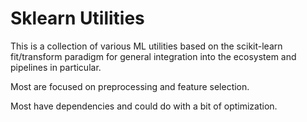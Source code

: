 # Sklearn Utilities

This is a collection of various ML utilities based on the scikit-learn fit/transform paradigm for general integration into the ecosystem and pipelines in particular.

Most are focused on preprocessing and feature selection.

Most have dependencies and could do with a bit of optimization.
